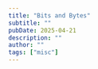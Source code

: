 ```yaml
---
title: "Bits and Bytes"
subtitle: ""
pubDate: 2025-04-21
description: ""
author: ""
tags: ["misc"]
---
```

